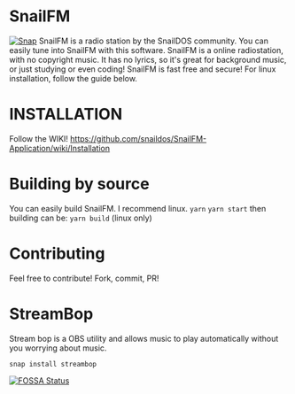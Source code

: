 # SnailFM
[![Snap](https://snapcraft.io/streambop/badge.svg)](https://snapcraft.io/streambop)
SnailFM is a radio station by the SnailDOS community.
You can easily tune into SnailFM with this software.
SnailFM is a online radiostation, with no copyright music. It has no lyrics, so it's great for background music, or just studying or even coding!
SnailFM is fast free and secure!
For linux installation, follow the guide below.

# INSTALLATION
Follow the WIKI!
https://github.com/snaildos/SnailFM-Application/wiki/Installation

# Building by source
You can easily build SnailFM. I recommend linux.
`yarn` 
`yarn start`
then building can be:
`yarn build` (linux only)

# Contributing
Feel free to contribute! Fork, commit, PR!

# StreamBop
Stream bop is a OBS utility and allows music to play automatically without you worrying about music.

```
snap install streambop
```


[![FOSSA Status](https://app.fossa.com/api/projects/git%2Bgithub.com%2Fsnaildos%2FSnailFM-Application.svg?type=large)](https://app.fossa.com/projects/git%2Bgithub.com%2Fsnaildos%2FSnailFM-application?ref=badge_large)
